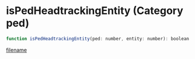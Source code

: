 # isPedHeadtrackingEntity (Category ped)

```js
function isPedHeadtrackingEntity(ped: number, entity: number): boolean
```

[filename](isPedHeadtrackingEntity_m.md ':include')